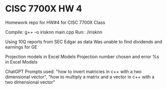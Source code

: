 # CISC 7700X HW 4
 Homework repo for HW#4 for CISC 7700X Class
 
Compile: g++ -o irisknn main.cpp Run: ./irisknn

Using 10Q reports from SEC Edgar as data
Was unable to find dividends and earnings for GE

Projection models  in Excel Models
Projection number chosen and error %s in Excel Models

ChatGPT Prompts used: "how to invert matricies in c++ with a two dimensional vector", "how to multiply a matrix and a vector in c++ with a two dimensional vector"
